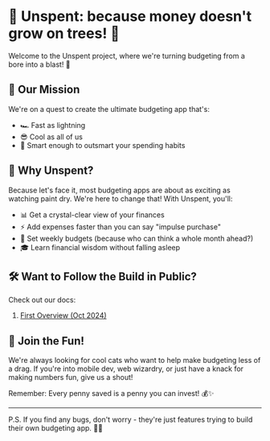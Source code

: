 # 💸 Unspent: because money doesn't grow on trees! 🌳

Welcome to the Unspent project, where we're turning budgeting from a bore into a blast! 🎉

## 🚀 Our Mission

We're on a quest to create the ultimate budgeting app that's:

- 🏎️ Fast as lightning
- 😎 Cool as all of us
- 🧠 Smart enough to outsmart your spending habits

## 🤔 Why Unspent?

Because let's face it, most budgeting apps are about as exciting as watching paint dry. We're here to change that! With Unspent, you'll:

- 📊 Get a crystal-clear view of your finances
- ⚡ Add expenses faster than you can say "impulse purchase"
- 🎯 Set weekly budgets (because who can think a whole month ahead?)
- 🎓 Learn financial wisdom without falling asleep

## 🛠️ Want to Follow the Build in Public?
Check out our docs:
1. [First Overview (Oct 2024)](https://github.com/UnspentApp/docs/blob/89b3cacecff28c4a248e3c4afe73b201b05e9d76/Unspent.md)

## 🤝 Join the Fun!

We're always looking for cool cats who want to help make budgeting less of a drag. If you're into mobile dev, web wizardry, or just have a knack for making numbers fun, give us a shout!

Remember: Every penny saved is a penny you can invest! 💰✨

---

P.S. If you find any bugs, don't worry - they're just features trying to build their own budgeting app. 🐛💼
